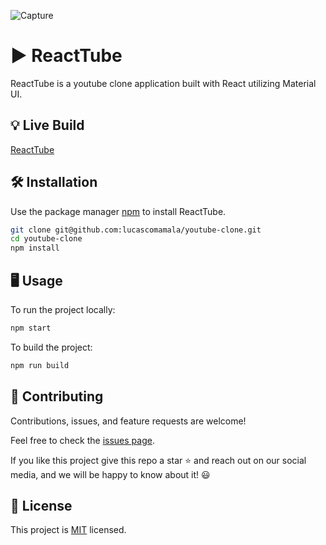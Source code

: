 
![Capture](https://github.com/lucascomamala/youtube-clone/assets/10102977/5c303e00-08fb-4b5e-a888-184a387c3580)

# ▶️ ReactTube

ReactTube is a youtube clone application built with React utilizing Material UI.

## 💡 Live Build

[ReactTube](https://react-you-tube.netlify.app/)

## 🛠️ Installation

Use the package manager [npm](https://www.npmjs.com/) to install ReactTube.

```bash
git clone git@github.com:lucascomamala/youtube-clone.git
cd youtube-clone
npm install
```

## 🖥️ Usage

To run the project locally:

```bash
npm start
```

To build the project:

```bash
npm run build
```

## 🤝 Contributing

Contributions, issues, and feature requests are welcome!

Feel free to check the [issues page](../../issues/).

If you like this project give this repo a star ⭐ and reach out on our social media, and we will be happy to know about it! 😃

## 📝 License

This project is [MIT](./LICENSE) licensed.
